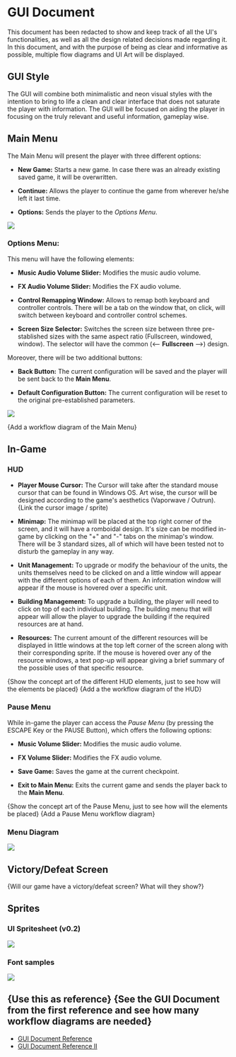 # GUI Document
This document has been redacted to show and keep track of all the UI's functionalities, as well as all the design related decisions made regarding it. In this document, and with the purpose of being as clear and informative as possible, multiple flow diagrams and UI Art will be displayed.

## GUI Style
The GUI will combine both minimalistic and neon visual styles with the intention to bring to life a clean and clear interface that does not saturate the player with information. The GUI will be focused on aiding the player in focusing on the truly relevant and useful information, gameplay wise.

## Main Menu
The Main Menu will present the player with three different options:

- **New Game:** Starts a new game. In case there was an already existing saved game, it will be overwritten.

- **Continue:** Allows the player to continue the game from wherever he/she left it last time.

- **Options:** Sends the player to the *Options Menu*. 

![](https://github.com/BarcinoLechiguino/Project-RTS/blob/master/Docs/UI/MainMenuF.png?raw=true)

### Options Menu:
This menu will have the following elements:
- **Music Audio Volume Slider:** Modifies the music audio volume.

- **FX Audio Volume Slider:** Modifies the FX audio volume.

- **Control Remapping Window:** Allows to remap both keyboard and controller controls. There will be a tab on the window that, on click, will switch between keyboard and controller control schemes.

- **Screen Size Selector:** Switches the screen size between three pre-stablished sizes with the same aspect ratio (Fullscreen, windowed, window). The selector will have the common (<-- **Fullscreen** -->) design.

Moreover, there will be two additional buttons:
- **Back Button:** The current configuration will be saved and the player will be sent back to the **Main Menu**.

- **Default Configuration Button:** The current configuration will be reset to the original pre-established parameters.

![](https://github.com/BarcinoLechiguino/Project-RTS/blob/master/Docs/UI/OptionsMenu.jpg?raw=true)

{Add a workflow diagram of the Main Menu}

## In-Game
### HUD
- **Player Mouse Cursor:** The Cursor will take after the standard mouse cursor that can be found in Windows OS. Art wise, the cursor will be designed according to the game's aesthetics (Vaporwave / Outrun). {Link the cursor image / sprite)

- **Minimap:** The minimap will be placed at the top right corner of the screen, and it will have a romboidal design. It's size can be modified in-game by clicking on the "+" and "-" tabs on the minimap's window. There will be 3 standard sizes, all of which will have been tested not to disturb the gameplay in any way.

- **Unit Management:** To upgrade or modify the behaviour of the units, the units themselves need to be clicked on and a little window will appear with the different options of each of them. An information window will appear if the mouse is hovered over a specific unit.

- **Building Management:** To upgrade a building, the player will need to click on top of each individual building. The building menu that will appear will allow the player to upgrade the building if the required resources are at hand. 

- **Resources:** The current amount of the different resources will be displayed in little windows at the top left corner of the screen along with their corresponding sprite. If the mouse is hovered over any of the resource windows, a text pop-up will appear giving a brief summary of the possible uses of that specific resource.

{Show the concept art of the different HUD elements, just to see how will the elements be placed}
{Add a the workflow diagram of the HUD}

### Pause Menu
While in-game the player can access the *Pause Menu* (by pressing the ESCAPE Key or the PAUSE Button), which offers the following options:
- **Music Volume Slider:** Modifies the music audio volume.

- **FX Volume Slider:** Modifies the FX audio volume.

- **Save Game:** Saves the game at the current checkpoint.

- **Exit to Main Menu:** Exits the current game and sends the player back to the **Main Menu**.

{Show the concept art of the Pause Menu, just to see how will the elements be placed}
{Add a Pause Menu workflow diagram}

### Menu Diagram
![](https://github.com/BarcinoLechiguino/Project-RTS/blob/master/Docs/UI/UML_Menus.png?raw=true)

## Victory/Defeat Screen
{Will our game have a victory/defeat screen? What will they show?}

## Sprites
### UI Spritesheet (v0.2)
![](https://github.com/BarcinoLechiguino/Project-RTS/blob/master/Docs/UI/HUD_RETRO.png?raw=true)

### Font samples
![](https://github.com/BarcinoLechiguino/Project-RTS/blob/master/Docs/UI/preview_Fonts.png?raw=true)


## {Use this as reference} {See the GUI Document from the first reference and see how many workflow diagrams are needed}
- [GUI Document Reference](https://github.com/DevCrumbs/Warcraft-II/wiki/4.-User-Interface-Document)
- [GUI Document Reference II](https://github.com/CheckTheDog/Fantasy-Brawl/wiki/3.-User-Interface-Document)
